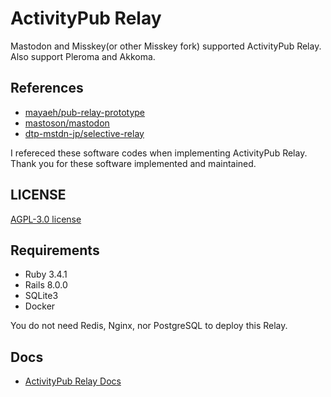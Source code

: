 # ActivityPub Relay

Mastodon and Misskey(or other Misskey fork) supported ActivityPub Relay.
Also support Pleroma and Akkoma.

## References

- [mayaeh/pub-relay-prototype](https://github.com/mayaeh/pub-relay-prototype)
- [mastoson/mastodon](https://github.com/mastodon/mastodon)
- [dtp-mstdn-jp/selective-relay](https://github.com/dtp-mstdn-jp/selective-relay)

I refereced these software codes when implementing ActivityPub Relay.
Thank you for these software implemented and maintained.

## LICENSE

[AGPL-3.0 license](./LICENSE)

## Requirements

- Ruby 3.4.1
- Rails 8.0.0
- SQLite3
- Docker

You do not need Redis, Nginx, nor PostgreSQL to deploy this Relay.

## Docs 

- [ActivityPub Relay Docs](https://s-h-gamelinks.github.io/activity-pub-relay/)
